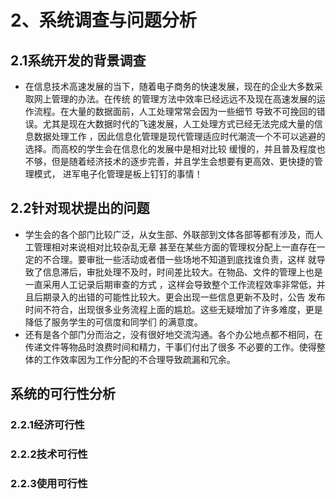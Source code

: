 # 2、系统调查与问题分析
## 2.1系统开发的背景调查
* 在信息技术高速发展的当下，随着电子商务的快速发展，现在的企业大多数采取网上管理的办法。在传统
的管理方法中效率已经远远不及现在高速发展的运作流程。在大量的数据面前，人工处理常常会因为一些细节
导致不可挽回的错误。尤其是现在大数据时代的飞速发展，人工处理方式已经无法完成大量的信息数据处理工作
，因此信息化管理是现代管理适应时代潮流一个不可以逃避的选择。而高校的学生会在信息化的发展中是相对比较
缓慢的，并且普及程度也不够，但是随着经济技术的逐步完善，并且学生会想要有更高效、更快捷的管理模式，
进军电子化管理是板上钉钉的事情！
  
## 2.2针对现状提出的问题
* 学生会的各个部门比较广泛，从女生部、外联部到文体各部等都有涉及，而人工管理相对来说相对比较杂乱无章
甚至在某些方面的管理权分配上一直存在一定的不合理。要审批一些活动或者借一些场地不知道到底找谁负责，这样
就导致了信息滞后，审批处理不及时，时间差比较大。在物品、文件的管理上也是一直采用人工记录后期审查的方式
，这样会导致整个工作流程效率非常低，并且后期录入的出错的可能性比较大。更会出现一些信息更新不及时，公告
发布时间不符合，出现很多业务流程上面的尴尬。这些无疑增加了许多难度，更是降低了服务学生的可信度和同学们
的满意度。
* 还有是各个部门分而治之，没有很好地交流沟通。各个办公地点都不相同，在传递文件等物品时浪费时间和精力，干事们付出了很多
不必要的工作。使得整体的工作效率因为工作分配的不合理导致疏漏和冗余。

## 系统的可行性分析


### 2.2.1经济可行性

### 2.2.2技术可行性

### 2.2.3使用可行性
